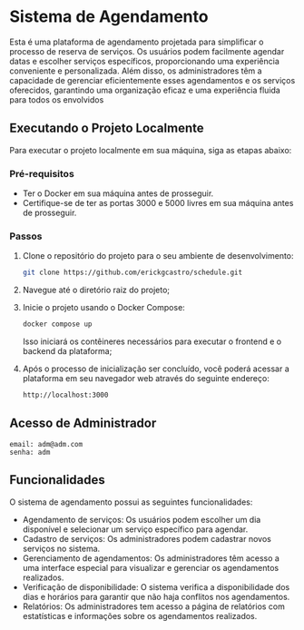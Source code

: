 # Sistema de Agendamento

Esta é uma plataforma de agendamento projetada para simplificar o processo de reserva de serviços. Os usuários podem facilmente agendar datas e escolher serviços específicos, proporcionando uma experiência conveniente e personalizada. Além disso, os administradores têm a capacidade de gerenciar eficientemente esses agendamentos e os serviços oferecidos, garantindo uma organização eficaz e uma experiência fluida para todos os envolvidos

## Executando o Projeto Localmente

Para executar o projeto localmente em sua máquina, siga as etapas abaixo:

### Pré-requisitos

- Ter o Docker em sua máquina antes de prosseguir.
- Certifique-se de ter as portas 3000 e 5000 livres em sua máquina antes de prosseguir.

### Passos

1. Clone o repositório do projeto para o seu ambiente de desenvolvimento:

   ```bash
   git clone https://github.com/erickgcastro/schedule.git
   ```

2. Navegue até o diretório raiz do projeto;

3. Inicie o projeto usando o Docker Compose:

   ```bash
   docker compose up
   ```

   Isso iniciará os contêineres necessários para executar o frontend e o backend da plataforma;

4. Após o processo de inicialização ser concluído, você poderá acessar a plataforma em seu navegador web através do seguinte endereço:

   ```bash
   http://localhost:3000
   ```

## Acesso de Administrador
```
email: adm@adm.com
senha: adm
```

## Funcionalidades

O sistema de agendamento possui as seguintes funcionalidades:

- Agendamento de serviços: Os usuários podem escolher um dia disponível e selecionar um serviço específico para agendar.
- Cadastro de serviços: Os administradores podem cadastrar novos serviços no sistema.
- Gerenciamento de agendamentos: Os administradores têm acesso a uma interface especial para visualizar e gerenciar os agendamentos realizados.
- Verificação de disponibilidade: O sistema verifica a disponibilidade dos dias e horários para garantir que não haja conflitos nos agendamentos.
- Relatórios: Os administradores tem acesso a página de relatórios com estatísticas e informações sobre os agendamentos realizados.
